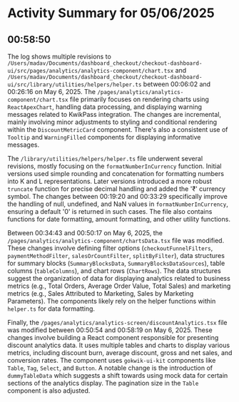 # Activity Summary for 05/06/2025

## 00:58:50
The log shows multiple revisions to `/Users/madav/Documents/dashboard_checkout/checkout-dashboard-ui/src/pages/analytics/analytics-component/chart.tsx` and `/Users/madav/Documents/dashboard_checkout/checkout-dashboard-ui/src/library/utilities/helpers/helper.ts` between 00:06:02 and 00:26:16 on May 6, 2025.  The `/pages/analytics/analytics-component/chart.tsx` file primarily focuses on rendering charts using `ReactApexChart`, handling data processing, and displaying warning messages related to KwikPass integration.  The changes are incremental, mainly involving minor adjustments to styling and conditional rendering within the `DiscountMetricCard` component.  There's also a consistent use of `Tooltip` and `WarningFilled` components for displaying informative messages.


The `/library/utilities/helpers/helper.ts` file underwent several revisions, mostly focusing on the `formatNumberInCurrency` function.  Initial versions used simple rounding and concatenation for formatting numbers into K and L representations.  Later versions introduced a more robust `truncate` function for precise decimal handling and added the '₹' currency symbol. The changes between 00:19:20 and 00:33:29 specifically improve the handling of null, undefined, and NaN values in `formatNumberInCurrency`, ensuring a default '0' is returned in such cases.  The file also contains functions for date formatting, amount formatting, and other utility functions.


Between 00:34:43 and 00:50:17 on May 6, 2025, the `/pages/analytics/analytics-component/chartsData.tsx` file was modified.  These changes involve defining filter options (`checkoutFunnelFilters`, `paymentMethodFilter`, `salesOrCountFilter`, `splitByFilter`), data structures for summary blocks (`SummaryBlocksData`, `SummaryBlocksDataSources`), table columns (`tableColumns`), and chart rows (`ChartRows`).  The data structures suggest the organization of data for displaying analytics related to business metrics (e.g., Total Orders, Average Order Value, Total Sales) and marketing metrics (e.g., Sales Attributed to Marketing, Sales by Marketing Parameters).  The components likely rely on the helper functions within `helper.ts` for data formatting.


Finally, the `/pages/analytics/analytics-screen/discountAnalytics.tsx` file was modified between 00:50:54 and 00:58:19 on May 6, 2025.  These changes involve building a React component responsible for presenting discount analytics data. It uses multiple tables and charts to display various metrics, including discount burn, average discount, gross and net sales, and conversion rates.  The component uses `gokwik-ui-kit` components like `Table`, `Tag`, `Select`, and `Button`. A notable change is the introduction of `dummyTableData` which suggests a shift towards using mock data for certain sections of the analytics display. The pagination size in the `Table` component is also adjusted.
